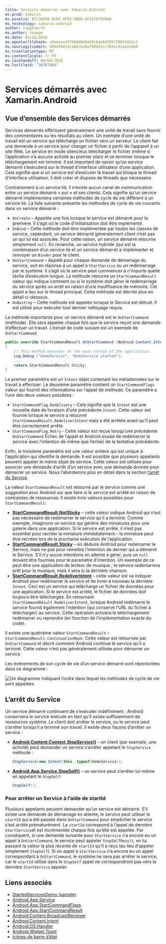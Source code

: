 ```yaml
---
title: Services démarrés avec Xamarin.Android
ms.prod: xamarin
ms.assetid: 8CC3A850-4CD2-4F93-98EE-AF3470794000
ms.technology: xamarin-android
author: topgenorth
ms.author: toopge
ms.date: 02/16/2018
ms.openlocfilehash: c0aeeaad3798dd840e69c6da6d7857298f4da3c1
ms.sourcegitcommit: 945df041e2180cb20af08b83cc703ecd1aedc6b0
ms.translationtype: MT
ms.contentlocale: fr-FR
ms.lasthandoff: 04/04/2018
ms.locfileid: "30767464"
---
```

# <a name="started-services-with-xamarinandroid"></a>Services démarrés avec Xamarin.Android

## <a name="started-services-overview"></a>Vue d’ensemble des Services démarrés

Services démarrés effectuent généralement une unité de travail sans fournir des commentaires ou les résultats au client. Un exemple d’une unité de travail est un service qui télécharge un fichier vers un serveur. Le client fait une demande à un service pour charger un fichier à partir de l’appareil à un site Web. Le service en mode silencieux télécharger le fichier (même si l’application n’a aucune activité au premier plan) et se terminer lorsque le téléchargement est terminé. Il est important de savoir qu’un service démarré s’exécutera sur le thread d’interface utilisateur d’une application. Cela signifie que si un service est d’exécuter le travail qui bloque le thread d’interface utilisateur, il doit créer et dispose de threads que nécessaire.

Contrairement à un service lié, il n’existe aucun canal de communication entre un service démarré « pur » et ses clients. Cela signifie qu’un service démarré implémentera certaines méthodes de cycle de vie différent à un service lié. La liste suivante présente les méthodes de cycle de vie courants dans un service démarré :

* `OnCreate` &ndash; Appelée une fois lorsque le service est démarré pour la première. Il s’agit où le code d’initialisation doit être implémenté.
* `OnBind` &ndash; Cette méthode doit être implémentée par toutes les classes de service, cependant, un service démarré généralement client n’est pas un qui lui est associée. Pour cette raison, un service démarré retourne simplement `null`. En revanche, un service hybride (qui est la combinaison d’un service lié et un service démarré) a implémenter et renvoyer un `Binder` pour le client.
* `OnStartCommand` &ndash; Appelé pour chaque demande de démarrage du service, soit en réponse à un appel à `StartService` ou un redémarrage par le système. Il s’agit où le service peut commencer à n’importe quelle tâche d’exécution longue. La méthode retourne un `StartCommandResult` valeur qui indique comment ou si le système doit gérer le redémarrage du service après un arrêt en raison d’une insuffisance de mémoire. Cet appel a lieu sur le thread principal. Cette méthode est décrite plus en détail ci-dessous.
* `OnDestroy` &ndash; Cette méthode est appelée lorsque le Service est détruit. Il est utilisé pour exécuter tout dernier nettoyage requis.

La méthode importante pour un service démarré est le `OnStartCommand` (méthode). Elle sera appelée chaque fois que le service reçoit une demande d’effectuer un travail. L’extrait de code suivant est un exemple de `OnStartCommand`: 

```csharp
public override StartCommandResult OnStartCommand (Android.Content.Intent intent, StartCommandFlags flags, int startId)
{
    // This method executes on the main thread of the application.
    Log.Debug ("DemoService", "DemoService started");
    ...
    return StartCommandResult.Sticky;
}
```

Le premier paramètre est un `Intent` objet contenant les métadonnées sur le travail à effectuer. Le deuxième paramètre contient un `StartCommandFlags` valeur qui fournit des informations sur l’appel de méthode. Ce paramètre a l’une des deux valeurs possibles :

* `StartCommandFlag.Redelivery` &ndash; Cela signifie que la `Intent` est une nouvelle date de livraison d’une précédente `Intent`. Cette valeur est fournie lorsque le service a retourné `StartCommandResult.RedeliverIntent` mais a été arrêtée avant qu’il peut être correctement arrêté.
* `StartCommandFlag.Retry` &dash; Cette valeur est reçue lorsqu’une précédente `OnStartCommand` Échec de l’appel et Android essaie de redémarrer le service avec l’intention de même que l’échec de la tentative précédente.
 
Enfin, le troisième paramètre est une valeur entière qui est unique à l’application qui identifie la demande. Il est possible que plusieurs appelants peuvent appeler le même objet de service. Cette valeur est utilisée pour associer une demande d’arrêt d’un service avec une demande donnée pour démarrer un service. Nous l’aborderons plus en détail dans la section [l’arrêt du Service](#Stopping_the_Service). 

La valeur `StartCommandResult` est retourné par le service comme une suggestion pour Android sur que faire si le service est arrêté en raison de contraintes de ressources. Il existe trois valeurs possibles pour `StartCommandResult`:

* **[StartCommandResult.NotSticky](https://developer.xamarin.com/api/field/Android.App.StartCommandResult.NotSticky/)**  &ndash; cette valeur indique Android qui n’est pas nécessaire de redémarrer le service qu’il a terminé. Comme exemple, imaginons un service qui génère des miniatures pour une galerie dans une application. Si le service est arrêté, il n’est pas essentiel pour recréer la miniature immédiatement &ndash; la miniature peut être recréée lors de la prochaine exécution de l’application.
* **[StartCommandResult.Sticky](https://developer.xamarin.com/api/field/Android.App.StartCommandResult.Sticky/)**  &ndash; en déduire Android pour redémarrer le Service, mais ne pas pour remettre l’intention de dernier qui a démarré le Service. S’il n’y aucun intentions en attente à gérer, puis un `null` doivent être fournies pour le paramètre d’intention. Un exemple de ce peut être une application de lecteur de musique ; le service redémarrera prêt pour la musique, mais il sera lu la dernière chanson. 
* **[StartCommandResult.RedeliverIntent](https://developer.xamarin.com/api/field/Android.App.StartCommandResult.RedeliverIntent/)**  &ndash; cette valeur est va indiquer Android pour redémarrer le service et de livrer à nouveau la dernière `Intent`. Ceci est un service qui télécharge un fichier de données pour une application. Si le service est arrêté, le fichier de données doit toujours être téléchargée. En retournant `StartCommandResult.RedeliverIntent`, lorsque Android redémarre le service fournit également l’intention (qui conserve l’URL du fichier à télécharger) au service. Cette opération activera le téléchargement redémarrer ou reprendre (en fonction de l’implémentation exacte du code).

Il existe une quatrième valeur `StartCommandResult` &ndash; `StartCommandResult.ContinuationMask`. Cette valeur est retournée par `OnStartCommand` et décrit comment Android continue le service qu’il a terminé. Cette valeur n’est pas généralement utilisée pour démarrer un service.

Les événements de son cycle de vie d’un service démarré sont répertoriées dans ce diagramme : 

![Un diagramme indiquant l’ordre dans lequel les méthodes de cycle de vie sont appelées](started-services-images/started-service-01.png "un diagramme indiquant l’ordre dans lequel les méthodes de cycle de vie sont appelées.")


<a name="Stopping_the_Service" />

## <a name="stopping-the-service"></a>L’arrêt du Service

Un service démarré continuent de s’exécuter indéfiniment ; Android conservera le service exécuté en tant qu’il existe suffisamment de ressources système. Le client doit arrêter le service, ou le service peut s’arrêter lorsqu’il a terminé son travail. Il existe deux façons d’arrêter un service : 
 
* **[Android.Content.Context.StopService()](https://developer.xamarin.com/api/member/Android.Content.Context.StopService/p/Android.Content.Intent/)**  &ndash; un client (par exemple, une activité) peut demander un service s’arrêter appelant le `StopService` méthode : 

    ```csharp
    StopService(new Intent(this, typeof(DemoService));
    ```

* **[Android.App.Service.StopSelf()](https://developer.xamarin.com/api/member/Android.App.Service.StopSelf()/)**  &ndash; un service peut s’arrêter lui-même en appelant le `StopSelf`:

    ```csharp
    StopSelf();
    ```
    
### <a name="using-startid-to-stop-a-service"></a>Pour arrêter un Service à l’aide de startId

Plusieurs appelants peuvent demander qu’un service est démarré. S’il existe une demande de démarrage en attente, le service peut utiliser le `startId` qui a été passée dans `OnStartCommand` pour empêcher le service s’est arrêté prématurément. Le `startId` correspond à l’appel de dernière `StartService`et est incrémentée chaque fois qu’elle est appelée. Par conséquent, si une demande suivante pour `StartService` n’a encore eu un appel à `OnStartCommand`, le service peut appeler `StopSelfResult`, en lui passant la valeur la plus récente de `startId` qu’il a reçu (au lieu d’appeler simplement `StopSelf`). Si un appel à `StartService` n’a encore eu un appel correspondant à `OnStartCommand`, le système ne sera pas arrêter le service, car le `startId` utilisé dans le `StopSelf` appel ne correspondront pas vers la dernière `StartService` appeler.


## <a name="related-links"></a>Liens associés

- [StartedServicesDemo (sample)](https://developer.xamarin.com/samples/monodroid/ApplicationFundamentals/ServiceSamples/StartedServicesDemo/)
- [Android.App.Service](https://developer.xamarin.com/api/type/Android.App.Service)
- [Android.App.StartCommandFlags](https://developer.xamarin.com/api/type/Android.App.StartCommandFlags)
- [Android.App.StartCommandResult](https://developer.xamarin.com/api/type/Android.App.StartCommandResult)
- [Android.Content.BroadcastReceiver](https://developer.xamarin.com/api/type/Android.Content.BroadcastReceiver/)
- [Android.Content.Intent](https://developer.xamarin.com/api/type/Android.Content.Intent)
- [Android.OS.Handler](https://developer.xamarin.com/api/type/Android.OS.Handler/)
- [Android.Widget.Toast](https://developer.xamarin.com/api/type/Android.Widget.Toast/)
- [Icônes de barre d’état](http://developer.android.com/guide/practices/ui_guidelines/icon_design_status_bar.html)
